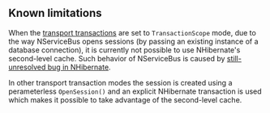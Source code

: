 ## Known limitations

When the [transport transactions](/nservicebus/transports/transactions.md) are set to `TransactionScope` mode, due to the way NServiceBus opens sessions (by passing an existing instance of a database connection), it is currently not possible to use NHibernate's second-level cache. Such behavior of NServiceBus is caused by [still-unresolved bug in NHibernate](https://nhibernate.jira.com/browse/NH-3023).

In other transport transaction modes the session is created using a perameterless `OpenSession()` and an explicit NHibernate transaction is used which makes it possible to take advantage of the second-level cache.